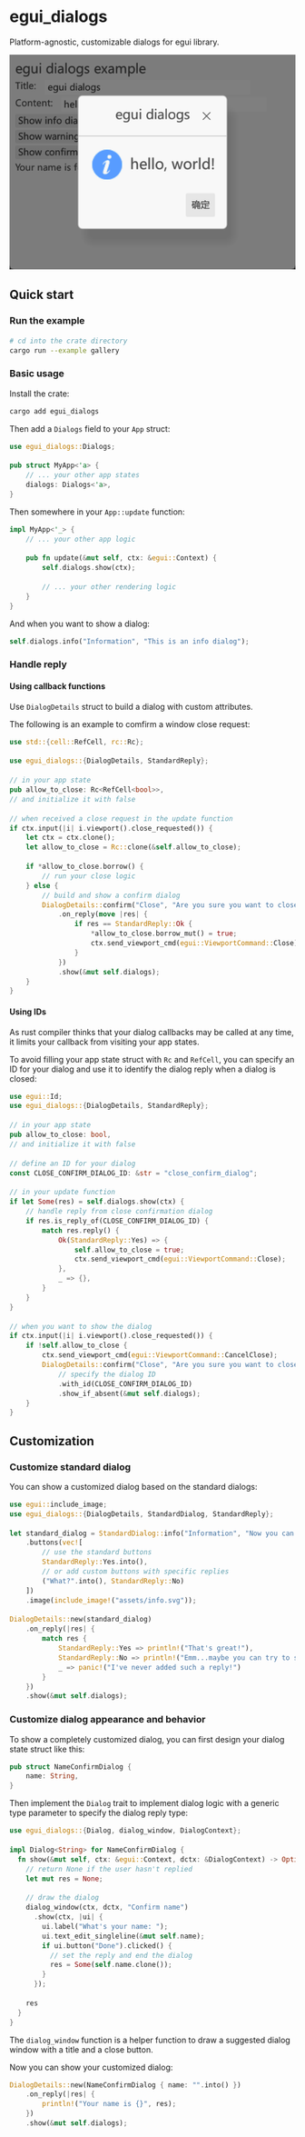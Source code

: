 # egui_dialogs

Platform-agnostic, customizable dialogs for egui library.

![Information Dialog Preview](preview.png)

## Quick start

### Run the example

```bash
# cd into the crate directory
cargo run --example gallery
```

### Basic usage

Install the crate:

```bash
cargo add egui_dialogs
```

Then add a `Dialogs` field to your `App` struct:

```rust
use egui_dialogs::Dialogs;

pub struct MyApp<'a> {
    // ... your other app states
    dialogs: Dialogs<'a>,
}
```

Then somewhere in your `App::update` function:

```rust
impl MyApp<'_> {
    // ... your other app logic
    
    pub fn update(&mut self, ctx: &egui::Context) {
        self.dialogs.show(ctx);
        
        // ... your other rendering logic
    }
}
```

And when you want to show a dialog:

```rust
self.dialogs.info("Information", "This is an info dialog");
```

### Handle reply

#### Using callback functions

Use `DialogDetails` struct to build
a dialog with custom attributes.

The following is an example to comfirm a window close request:

```rust
use std::{cell::RefCell, rc::Rc};

use egui_dialogs::{DialogDetails, StandardReply};

// in your app state
pub allow_to_close: Rc<RefCell<bool>>,
// and initialize it with false

// when received a close request in the update function
if ctx.input(|i| i.viewport().close_requested()) {
    let ctx = ctx.clone();
    let allow_to_close = Rc::clone(&self.allow_to_close);

    if *allow_to_close.borrow() {
        // run your close logic
    } else {
        // build and show a confirm dialog
        DialogDetails::confirm("Close", "Are you sure you want to close the window?")
            .on_reply(move |res| {
                if res == StandardReply::Ok {
                    *allow_to_close.borrow_mut() = true;
                    ctx.send_viewport_cmd(egui::ViewportCommand::Close);
                }
            })
            .show(&mut self.dialogs);
    }
}
```

#### Using IDs

As rust compiler thinks that your dialog callbacks may be called at any time, it limits your callback from visiting your app states.

To avoid filling your app state struct with `Rc` and `RefCell`, you can specify an ID for your dialog and use it to identify the dialog reply when a dialog is closed:

```rust
use egui::Id;
use egui_dialogs::{DialogDetails, StandardReply};

// in your app state
pub allow_to_close: bool,
// and initialize it with false

// define an ID for your dialog
const CLOSE_CONFIRM_DIALOG_ID: &str = "close_confirm_dialog";

// in your update function
if let Some(res) = self.dialogs.show(ctx) {
    // handle reply from close confirmation dialog
    if res.is_reply_of(CLOSE_CONFIRM_DIALOG_ID) {
        match res.reply() {
            Ok(StandardReply::Yes) => {
                self.allow_to_close = true;
                ctx.send_viewport_cmd(egui::ViewportCommand::Close);
            },
            _ => {},
        }
    }
}

// when you want to show the dialog
if ctx.input(|i| i.viewport().close_requested()) {
    if !self.allow_to_close {
        ctx.send_viewport_cmd(egui::ViewportCommand::CancelClose);
        DialogDetails::confirm("Close", "Are you sure you want to close the window?")
            // specify the dialog ID
            .with_id(CLOSE_CONFIRM_DIALOG_ID)
            .show_if_absent(&mut self.dialogs);
    }
}
```

## Customization

### Customize standard dialog

You can show a customized dialog based on the standard dialogs:

```rust
use egui::include_image;
use egui_dialogs::{DialogDetails, StandardDialog, StandardReply};

let standard_dialog = StandardDialog::info("Information", "Now you can customize the dialog!")
    .buttons(vec![
        // use the standard buttons
        StandardReply::Yes.into(),
        // or add custom buttons with specific replies
        ("What?".into(), StandardReply::No)
    ])
    .image(include_image!("assets/info.svg"));

DialogDetails::new(standard_dialog)
    .on_reply(|res| {
        match res {
            StandardReply::Yes => println!("That's great!"),
            StandardReply::No => println!("Emm...maybe you can try to see the example?"),
            _ => panic!("I've never added such a reply!")
        }
    })
    .show(&mut self.dialogs);
```

### Customize dialog appearance and behavior

To show a completely customized dialog, you can first design your dialog state struct like this:

```rust
pub struct NameConfirmDialog {
    name: String,
}
```

Then implement the `Dialog` trait to implement dialog logic
with a generic type parameter to specify the dialog reply type:

```rust
use egui_dialogs::{Dialog, dialog_window, DialogContext};

impl Dialog<String> for NameConfirmDialog {
  fn show(&mut self, ctx: &egui::Context, dctx: &DialogContext) -> Option<String> {
    // return None if the user hasn't replied
    let mut res = None;

    // draw the dialog
    dialog_window(ctx, dctx, "Confirm name")
      .show(ctx, |ui| {
        ui.label("What's your name: ");
        ui.text_edit_singleline(&mut self.name);
        if ui.button("Done").clicked() {
          // set the reply and end the dialog
          res = Some(self.name.clone());
        }
      });
      
    res
  }
}
```

The `dialog_window` function is a helper function
to draw a suggested dialog window with a title and a close button.

Now you can show your customized dialog:

```rust
DialogDetails::new(NameConfirmDialog { name: "".into() })
    .on_reply(|res| {
        println!("Your name is {}", res);
    })
    .show(&mut self.dialogs);
```
